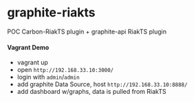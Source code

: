 # graphite-riakts
POC Carbon-RiakTS plugin + graphite-api RiakTS plugin

#### Vagrant Demo

* vagrant up
* open ```http://192.168.33.10:3000/```
* login with ```admin```/```admin```
* add graphite Data Source, host ```http://192.168.33.10:8888/```
* add dashboard w/graphs, data is pulled from RiakTS